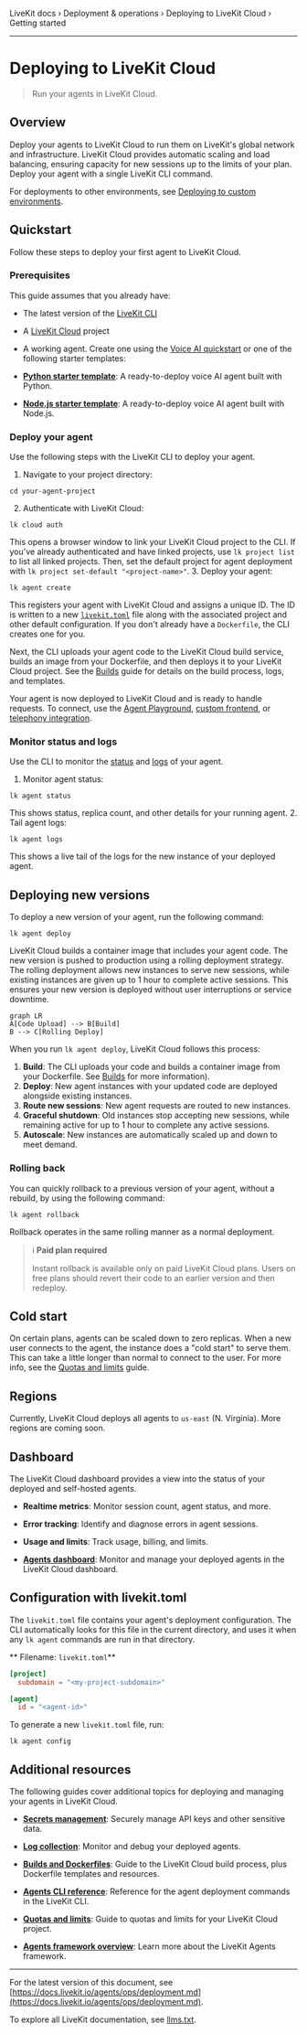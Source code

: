 LiveKit docs › Deployment & operations › Deploying to LiveKit Cloud › Getting started

---

# Deploying to LiveKit Cloud

> Run your agents in LiveKit Cloud.

## Overview

Deploy your agents to LiveKit Cloud to run them on LiveKit's global network and infrastructure. LiveKit Cloud provides automatic scaling and load balancing, ensuring capacity for new sessions up to the limits of your plan. Deploy your agent with a single LiveKit CLI command.

For deployments to other environments, see [Deploying to custom environments](https://docs.livekit.io/agents/ops/deployment/custom.md).

## Quickstart

Follow these steps to deploy your first agent to LiveKit Cloud.

### Prerequisites

This guide assumes that you already have:

- The latest version of the [LiveKit CLI](https://docs.livekit.io/home/cli.md)
- A [LiveKit Cloud](https://cloud.livekit.io) project
- A working agent. Create one using the [Voice AI quickstart](https://docs.livekit.io/agents/start/voice-ai.md) or one of the following starter templates:

- **[Python starter template](https://github.com/livekit-examples/agent-starter-python)**: A ready-to-deploy voice AI agent built with Python.

- **[Node.js starter template](https://github.com/livekit-examples/agent-starter-node)**: A ready-to-deploy voice AI agent built with Node.js.

### Deploy your agent

Use the following steps with the LiveKit CLI to deploy your agent.

1. Navigate to your project directory:

```shell
cd your-agent-project

```
2. Authenticate with LiveKit Cloud:

```shell
lk cloud auth

```

This opens a browser window to link your LiveKit Cloud project to the CLI. If you've already authenticated and have linked projects, use `lk project list` to list all linked projects. Then, set the default project for agent deployment with `lk project set-default "<project-name>"`.
3. Deploy your agent:

```shell
lk agent create

```

This registers your agent with LiveKit Cloud and assigns a unique ID. The ID is written to a new [`livekit.toml`](#toml) file along with the associated project and other default configuration. If you don't already have a `Dockerfile`, the CLI creates one for you.

Next, the CLI uploads your agent code to the LiveKit Cloud build service, builds an image from your Dockerfile, and then deploys it to your LiveKit Cloud project. See the [Builds](https://docs.livekit.io/agents/ops/deployment/builds.md) guide for details on the build process, logs, and templates.

Your agent is now deployed to LiveKit Cloud and is ready to handle requests. To connect, use the [Agent Playground](https://docs.livekit.io/agents/start/playground.md), [custom frontend](https://docs.livekit.io/agents/start/frontend.md), or [telephony integration](https://docs.livekit.io/agents/start/telephony.md).

### Monitor status and logs

Use the CLI to monitor the [status](https://docs.livekit.io/agents/ops/deployment/cli.md#status) and [logs](https://docs.livekit.io/agents/ops/deployment/logs.md#logs) of your agent.

1. Monitor agent status:

```shell
lk agent status

```

This shows status, replica count, and other details for your running agent.
2. Tail agent logs:

```shell
lk agent logs

```

This shows a live tail of the logs for the new instance of your deployed agent.

## Deploying new versions

To deploy a new version of your agent, run the following command:

```shell
lk agent deploy

```

LiveKit Cloud builds a container image that includes your agent code. The new version is pushed to production using a rolling deployment strategy. The rolling deployment allows new instances to serve new sessions, while existing instances are given up to 1 hour to complete active sessions. This ensures your new version is deployed without user interruptions or service downtime.

```mermaid
graph LR
A[Code Upload] --> B[Build]
B --> C[Rolling Deploy]
```

When you run `lk agent deploy`, LiveKit Cloud follows this process:

1. **Build**: The CLI uploads your code and builds a container image from your Dockerfile. See [Builds](https://docs.livekit.io/agents/ops/deployment/builds.md) for more information).
2. **Deploy**: New agent instances with your updated code are deployed alongside existing instances.
3. **Route new sessions**: New agent requests are routed to new instances.
4. **Graceful shutdown**: Old instances stop accepting new sessions, while remaining active for up to 1 hour to complete any active sessions.
5. **Autoscale**: New instances are automatically scaled up and down to meet demand.

### Rolling back

You can quickly rollback to a previous version of your agent, without a rebuild, by using the following command:

```shell
lk agent rollback

```

Rollback operates in the same rolling manner as a normal deployment.

> ℹ️ **Paid plan required**
> 
> Instant rollback is available only on paid LiveKit Cloud plans. Users on free plans should revert their code to an earlier version and then redeploy.

## Cold start

On certain plans, agents can be scaled down to zero replicas. When a new user connects to the agent, the instance does a "cold start" to serve them. This can take a little longer than normal to connect to the user. For more info, see the [Quotas and limits](https://docs.livekit.io/home/cloud/quotas-and-limits.md) guide.

## Regions

Currently, LiveKit Cloud deploys all agents to `us-east` (N. Virginia). More regions are coming soon.

## Dashboard

The LiveKit Cloud dashboard provides a view into the status of your deployed and self-hosted agents.

- **Realtime metrics**: Monitor session count, agent status, and more.
- **Error tracking**: Identify and diagnose errors in agent sessions.
- **Usage and limits**: Track usage, billing, and limits.

- **[Agents dashboard](https://cloud.livekit.io/projects/p_/agents)**: Monitor and manage your deployed agents in the LiveKit Cloud dashboard.

## Configuration with livekit.toml

The `livekit.toml` file contains your agent's deployment configuration. The CLI automatically looks for this file in the current directory, and uses it when any `lk agent` commands are run in that directory.

** Filename: `livekit.toml`**

```toml
[project]
  subdomain = "<my-project-subdomain>"

[agent]
  id = "<agent-id>"

```

To generate a new `livekit.toml` file, run:

```shell
lk agent config

```

## Additional resources

The following guides cover additional topics for deploying and managing your agents in LiveKit Cloud.

- **[Secrets management](https://docs.livekit.io/agents/ops/deployment/secrets.md)**: Securely manage API keys and other sensitive data.

- **[Log collection](https://docs.livekit.io/agents/ops/deployment/logs.md)**: Monitor and debug your deployed agents.

- **[Builds and Dockerfiles](https://docs.livekit.io/agents/ops/deployment/builds.md)**: Guide to the LiveKit Cloud build process, plus Dockerfile templates and resources.

- **[Agents CLI reference](https://docs.livekit.io/agents/ops/deployment/cli.md)**: Reference for the agent deployment commands in the LiveKit CLI.

- **[Quotas and limits](https://docs.livekit.io/home/cloud/quotas-and-limits.md)**: Guide to quotas and limits for your LiveKit Cloud project.

- **[Agents framework overview](https://docs.livekit.io/agents.md)**: Learn more about the LiveKit Agents framework.

---


For the latest version of this document, see [https://docs.livekit.io/agents/ops/deployment.md](https://docs.livekit.io/agents/ops/deployment.md).

To explore all LiveKit documentation, see [llms.txt](https://docs.livekit.io/llms.txt).
